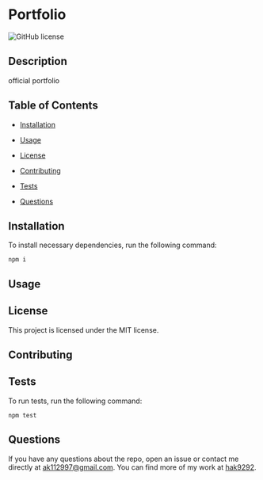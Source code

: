 # Portfolio
![GitHub license](https://img.shields.io/badge/license-MIT-blue.svg)

## Description

official portfolio

## Table of Contents 

* [Installation](#installation)

* [Usage](#usage)

* [License](#license)

* [Contributing](#contributing)

* [Tests](#tests)

* [Questions](#questions)

## Installation

To install necessary dependencies, run the following command:

```
npm i
```

## Usage



## License

This project is licensed under the MIT license.
  
## Contributing



## Tests

To run tests, run the following command:

```
npm test
```

## Questions

If you have any questions about the repo, open an issue or contact me directly at ak112997@gmail.com. You can find more of my work at [hak9292](https://github.com/hak9292/).

